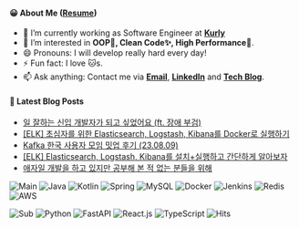 #### 😀 About Me ([Resume](https://jinseong-dev.notion.site/Jinseong-Hwang-2ff7e25354684a399ec3d7cf11be6499))

- 🔭 I’m currently working as Software Engineer at **[Kurly](https://www.kurly.com/)**
- 🤔 I’m interested in **OOP💊, Clean Code✨, High Performance🚀**.
- 😄 Pronouns: I will develop really hard every day!
- ⚡ Fun fact: I love 🐱s.
- 📫 Ask anything: Contact me via **[Email](mailto:jinseong.dev@gmail.com)**, **[LinkedIn](https://www.linkedin.com/in/jinseong-hwang/)** and **[Tech Blog](https://jinseong-dev.tistory.com/)**.

#### 📝 Latest Blog Posts

<!-- BLOG-POST-LIST:START -->
- [일 잘하는 신입 개발자가 되고 싶었어요 &lpar;ft. 장애 부검&rpar;](https://jinseong-dev.tistory.com/entry/%EC%9D%BC-%EC%9E%98%ED%95%98%EB%8A%94-%EC%8B%A0%EC%9E%85-%EA%B0%9C%EB%B0%9C%EC%9E%90%EA%B0%80-%EB%90%98%EA%B3%A0-%EC%8B%B6%EC%97%88%EC%96%B4%EC%9A%94-ft-%EC%9E%A5%EC%95%A0-%EB%B6%80%EA%B2%80)
- [[ELK] 초심자를 위한 Elasticsearch, Logstash, Kibana를 Docker로 실행하기](https://jinseong-dev.tistory.com/entry/ELK-%EC%B4%88%EC%8B%AC%EC%9E%90%EB%A5%BC-%EC%9C%84%ED%95%9C-Elasticsearch-Logstash-Kibana%EB%A5%BC-Docker%EB%A1%9C-%EC%8B%A4%ED%96%89%ED%95%98%EA%B8%B0)
- [Kafka 한국 사용자 모임 밋업 후기 &lpar;23.08.09&rpar;](https://jinseong-dev.tistory.com/entry/Kafka-%ED%95%9C%EA%B5%AD-%EC%82%AC%EC%9A%A9%EC%9E%90-%EB%AA%A8%EC%9E%84-%EB%B0%8B%EC%97%85-%ED%9B%84%EA%B8%B0-230809)
- [[ELK] Elasticsearch, Logstash, Kibana를 설치+실행하고 간단하게 알아보자](https://jinseong-dev.tistory.com/entry/ELK-Elasticsearch-Logstash-Kibana%EB%A5%BC-%EC%84%A4%EC%B9%98%EC%8B%A4%ED%96%89%ED%95%98%EA%B3%A0-%EA%B0%84%EB%8B%A8%ED%95%98%EA%B2%8C-%EC%95%8C%EC%95%84%EB%B3%B4%EC%9E%90)
- [애자일 개발을 하고 있지만 공부해 본 적 없는 분들을 위해](https://jinseong-dev.tistory.com/entry/%EC%95%A0%EC%9E%90%EC%9D%BC-%EA%B0%9C%EB%B0%9C%EC%9D%84-%ED%95%98%EA%B3%A0-%EC%9E%88%EC%A7%80%EB%A7%8C-%EA%B3%B5%EB%B6%80%ED%95%B4%EB%B3%B8-%EC%A0%81-%EC%97%86%EB%8A%94-%EB%B6%84%EB%93%A4%EC%9D%84-%EC%9C%84%ED%95%B4)
<!-- BLOG-POST-LIST:END -->

![Main](https://img.shields.io/badge/-🍽_Main_Dish-white?style=flat-square)
![Java](https://img.shields.io/badge/-Java-black?style=flat-square&logo=OpenJDK)
![Kotlin](https://img.shields.io/badge/-Kotlin-black?style=flat-square&logo=Kotlin)
![Spring](https://img.shields.io/badge/-Spring-black?style=flat-square&logo=spring)
![MySQL](https://img.shields.io/badge/-MySQL-black?style=flat-square&logo=mysql)
![Docker](https://img.shields.io/badge/-Docker-black?style=flat-square&logo=docker)
![Jenkins](https://img.shields.io/badge/-Jenkins-black?style=flat-square&logo=Jenkins)
![Redis](https://img.shields.io/badge/-Redis-black?style=flat-square&logo=redis)
![AWS](https://img.shields.io/badge/AWS-black?style=flat-square&logo=amazon-aws)

![Sub](https://img.shields.io/badge/-🥗_Side_Dish-white?style=flat-square)
![Python](https://img.shields.io/badge/Python-black?style=flat-square&logo=Python)
![FastAPI](https://img.shields.io/badge/FastAPI-black?style=flat-square&logo=FastAPI)
![React.js](https://img.shields.io/badge/React-black?style=flat-square&logo=React)
![TypeScript](https://img.shields.io/badge/TypeScript-black?style=flat-square&logo=TypeScript)
![Hits](https://hits.seeyoufarm.com/api/count/incr/badge.svg?url=https%3A%2F%2Fgithub.com%2FJinseongHwang&count_bg=%2379C83D&title_bg=%23555555&icon=github.svg&icon_color=%23E7E7E7&title=hits&edge_flat=true)

<!--
- 🔭 I’m currently working on ...
- 🌱 I’m currently learning ...
- 👯 I’m looking to collaborate on ...
- 🤔 I’m looking for help with ...
- 💬 Ask me about ...
- 📫 How to reach me: ...
- 😄 Pronouns: ...
- ⚡ Fun fact: ...
-->
